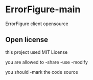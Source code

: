 # ErrorFigure-main

ErrorFigure client opensource

## Open license
this project used MIT License

you are allowed to
-share
-use
-modify

you should
-mark the code source
